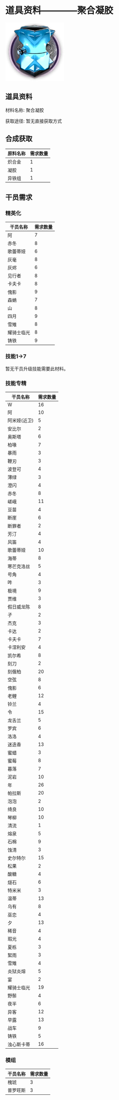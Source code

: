 # 道具资料————聚合凝胶

![聚合凝胶](./matIcons/聚合凝胶.png)

## 道具资料

材料名称: 聚合凝胶

获取途径: 暂无直接获取方式

## 合成获取

| 原料名称 | 需求数量  |
|---------|-----|
| 炽合金  |   1  |
| 凝胶  |   1  |
| 异铁组  |   1  |
## 干员需求

### 精英化
| 干员名称 | 需求数量  |
|---------|-----|
| 阿  |   7  |
| 赤冬  |   8  |
| 歌蕾蒂娅  |   6  |
| 灰毫  |   8  |
| 灰烬  |   6  |
| 见行者  |   8  |
| 卡夫卡  |   8  |
| 傀影  |   9  |
| 森蚺  |   7  |
| 山  |   8  |
| 四月  |   9  |
| 雪雉  |   8  |
| 耀骑士临光  |   8  |
| 铸铁  |   9  |

### 技能1→7
暂无干员升级技能需要此材料。

### 技能专精
| 干员名称 | 需求数量  |
|---------|-----|
| W  |   16  |
| 阿  |   10  |
| 阿米娅(近卫)  |   5  |
| 安比尔  |   2  |
| 奥斯塔  |   6  |
| 柏喙  |   7  |
| 暴雨  |   3  |
| 鞭刃  |   3  |
| 波登可  |   4  |
| 薄绿  |   3  |
| 澄闪  |   4  |
| 赤冬  |   8  |
| 嵯峨  |   11  |
| 豆苗  |   4  |
| 断崖  |   6  |
| 断罪者  |   2  |
| 芳汀  |   4  |
| 风笛  |   4  |
| 歌蕾蒂娅  |   10  |
| 海蒂  |   8  |
| 寒芒克洛丝  |   5  |
| 号角  |   4  |
| 吽  |   3  |
| 极境  |   9  |
| 贾维  |   3  |
| 假日威龙陈  |   8  |
| 孑  |   2  |
| 杰克  |   3  |
| 卡达  |   2  |
| 卡夫卡  |   7  |
| 卡涅利安  |   4  |
| 凯尔希  |   8  |
| 刻刀  |   2  |
| 刻俄柏  |   20  |
| 空弦  |   8  |
| 傀影  |   6  |
| 老鲤  |   12  |
| 铃兰  |   4  |
| 令  |   15  |
| 龙舌兰  |   5  |
| 罗宾  |   6  |
| 洛洛  |   4  |
| 迷迭香  |   13  |
| 蜜蜡  |   3  |
| 蜜莓  |   8  |
| 暮落  |   7  |
| 泥岩  |   10  |
| 年  |   26  |
| 帕拉斯  |   20  |
| 泡泡  |   2  |
| 绮良  |   10  |
| 琴柳  |   10  |
| 清流  |   1  |
| 熔泉  |   5  |
| 石棉  |   9  |
| 蚀清  |   3  |
| 史尔特尔  |   15  |
| 松果  |   2  |
| 酸糖  |   4  |
| 燧石  |   6  |
| 特米米  |   3  |
| 温蒂  |   13  |
| 乌有  |   8  |
| 巫恋  |   4  |
| 夕  |   13  |
| 稀音  |   4  |
| 瑕光  |   4  |
| 夏栎  |   3  |
| 絮雨  |   3  |
| 雪雉  |   4  |
| 炎狱炎熔  |   5  |
| 宴  |   2  |
| 耀骑士临光  |   19  |
| 野鬃  |   4  |
| 夜半  |   6  |
| 异客  |   12  |
| 早露  |   13  |
| 战车  |   9  |
| 铸铁  |   5  |
| 浊心斯卡蒂  |   16  |

### 模组
| 干员名称 | 需求数量  |
|---------|-----|
| 槐琥  |   3  |
| 普罗旺斯  |   3  |
